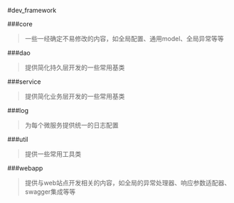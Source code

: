 #dev_framework

###core

> 一些一经确定不易修改的内容，如全局配置、通用model、全局异常等等

###dao
> 提供简化持久层开发的一些常用基类

###service
> 提供简化业务层开发的一些常用基类

###log 
> 为每个微服务提供统一的日志配置

###util
> 提供一些常用工具类

###webapp
> 提供与web站点开发相关的内容，如全局的异常处理器、响应参数适配器、swagger集成等等